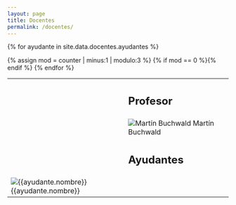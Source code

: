 ```yaml
---
layout: page
title: Docentes
permalink: /docentes/
---
```


<table class="table table-borderless text-center">

  <tr>
    <td class="col-md-4"></td>
    <td class="col-md-4">
      <h2 class="hidden-xxs">Profesor</h2>
    </td>
    <td class="col-md-4"></td>
  </tr>

  <tr>
    <td></td>
    <td>
      <img src="../assets/img/docentes/martinb.jpg" title="Martín Buchwald" alt="Martín Buchwald" class="center-block img-rounded img-responsive">
      <span class="hidden-xxs">Martín Buchwald</span>
    </td>
    <td></td>
  </tr>
  
  <tr>
    <td></td>
    <td>
      <h2 class="hidden-xxs">Ayudantes</h2>
    </td>
    <td></td>
  </tr>
  
{% for ayudante in site.data.docentes.ayudantes %}
    <p hidden>{% increment counter %}</p>
    {% assign mod = counter | minus:1 | modulo:3 %}
    {% if mod == 0 %}<tr>{% endif %}
    <td>
        <img src="{{site.baseurl}}{{ayudante.foto}}" title="{{ayudante.nombre}}" alt="{{ayudante.nombre}}" class="center-block img-rounded img-responsive" />
        <span class="hidden-xxs">{{ayudante.nombre}}</span>
    </td>
{% endfor %}
